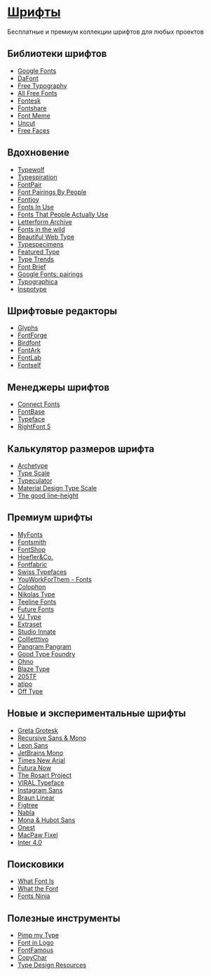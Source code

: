 # <u>Шрифты</u>
Бесплатные и премиум коллекции шрифтов для любых проектов

## Библиотеки шрифтов
- [Google Fonts](https://fonts.google.com/) <Badge type="info" text="F" />
- [DaFont](https://www.dafont.com/) <Badge type="info" text="F" />
- [Free Typography](https://freetypography.com/) <Badge type="info" text="F" />
- [All Free Fonts](https://www.allfreefonts.co/) <Badge type="info" text="F" />
- [Fontesk](https://fontesk.com/license/free-for-commercial-use/) <Badge type="tip" text="FP" />
- [Fontshare](https://www.fontshare.com/) <Badge type="info" text="F" />
- [Font Meme](https://fontmeme.com/) <Badge type="tip" text="FP" />
- [Uncut](https://uncut.wtf/) <Badge type="info" text="F" />
- [Free Faces](https://www.freefaces.gallery/) <Badge type="info" text="F" />

## Вдохновение
- [Typewolf](https://www.typewolf.com/) <Badge type="info" text="F" />
- [Typespiration](https://typespiration.com/) <Badge type="info" text="F" />
- [FontPair](https://fontpair.co/) <Badge type="info" text="F" />
- [Font Pairings By People](https://fontpairings.bypeople.com/) <Badge type="info" text="F" />
- [Fontjoy](https://fontjoy.com/) <Badge type="info" text="F" />
- [Fonts In Use](https://fontsinuse.com/) <Badge type="info" text="F" />
- [Fonts That People Actually Use](https://icons8.com/fonts) <Badge type="info" text="F" />
- [Letterform Archive](http://oa.letterformarchive.org/) <Badge type="info" text="F" />
- [Fonts in the wild](https://www.fontsinthewild.com/) <Badge type="info" text="F" />
- [Beautiful Web Type](https://beautifulwebtype.com/) <Badge type="info" text="F" />
- [Typespecimens](https://typespecimens.xyz/) <Badge type="info" text="F" />
- [Featured Type](https://www.featuredtype.com/) <Badge type="info" text="F" />
- [Type Trends](https://www.monotype.com/type-trends) <Badge type="info" text="F" />
- [Font Brief](https://www.fontbrief.com/) <Badge type="info" text="F" />
- [Google Fonts: pairings](https://material.io/blog/google-fonts-pairing-figma) <Badge type="info" text="F" />
- [Typographica](https://typographica.org/) <Badge type="info" text="F" />
- [Inspotype](https://www.inspotype.com/) <Badge type="info" text="F" />

## Шрифтовые редакторы
- [Glyphs](https://glyphsapp.com/) <Badge type="warning" text="P" />
- [FontForge](https://fontforge.org/) <Badge type="info" text="F" />
- [Birdfont](https://birdfont.org/) <Badge type="info" text="F" />
- [FontArk](https://fontark.net/) <Badge type="info" text="F" />
- [FontLab](https://www.fontlab.com/) <Badge type="warning" text="P" />
- [Fontself](https://www.fontself.com/) <Badge type="warning" text="P" />

## Менеджеры шрифтов
- [Connect Fonts](https://extensis.grsm.io/) <Badge type="warning" text="P" />
- [FontBase](https://fontba.se/) <Badge type="info" text="F" />
- [Typeface](https://typefaceapp.com/) <Badge type="warning" text="P" />
- [RightFont 5](https://rightfontapp.com/) <Badge type="warning" text="P" />

## Калькулятор размеров шрифта
- [Archetype](https://archetypeapp.com/) <Badge type="info" text="F" />
- [Type Scale](https://type-scale.com/) <Badge type="info" text="F" />
- [Typeculator](https://typeculator.alexpaul.me/) <Badge type="info" text="F" />
- [Material Design Type Scale](https://material.io/design/typography/#type-scale) <Badge type="info" text="F" />
- [The good line-height](https://www.thegoodlineheight.com/) <Badge type="info" text="F" />

## Премиум шрифты
- [MyFonts](https://www.myfonts.com/) <Badge type="warning" text="P" />
- [Fontsmith](https://www.fontsmith.com/) <Badge type="warning" text="P" />
- [FontShop](https://www.fontshop.com/) <Badge type="warning" text="P" />
- [Hoefler&Co.](https://www.typography.com/) <Badge type="warning" text="P" />
- [Fontfabric](https://www.fontfabric.com/) <Badge type="tip" text="FP" />
- [Swiss Typefaces](https://www.swisstypefaces.com/) <Badge type="warning" text="P" />
- [YouWorkForThem - Fonts](https://www.youworkforthem.com/fonts/) <Badge type="warning" text="P" />
- [Colophon](https://www.colophon-foundry.org/typefaces/) <Badge type="warning" text="P" />
- [Nikolas Type](https://www.nikolastype.com/) <Badge type="warning" text="P" />
- [Teeline Fonts](https://teelinefonts.com/) <Badge type="warning" text="P" />
- [Future Fonts](https://www.futurefonts.xyz/fonts) <Badge type="warning" text="P" />
- [VJ Type](https://vj-type.com/) <Badge type="warning" text="P" />
- [Extraset](https://extraset.ch/) <Badge type="warning" text="P" />
- [Studio Innate](https://shop.studioinnate.com/type/) <Badge type="warning" text="P" />
- [Collletttivo](https://www.collletttivo.it/) <Badge type="info" text="F" />
- [Pangram Pangram](https://pangrampangram.com/) <Badge type="tip" text="FP" />
- [Good Type Foundry](https://goodtypefoundry.com/) <Badge type="warning" text="P" />
- [Ohno](https://ohnotype.co/) <Badge type="warning" text="P" />
- [Blaze Type](https://blazetype.eu/) <Badge type="warning" text="P" />
- [205TF](https://www.205.tf/) <Badge type="warning" text="P" />
- [atipo](https://www.atipofoundry.com/) <Badge type="warning" text="P" />
- [Off Type](https://off-type.com/) <Badge type="tip" text="FP" />

## Новые и экспериментальные шрифты
- [Greta Grotesk](http://www.theinspiration.com/2019/10/greta-grotesk-by-onu/) <Badge type="info" text="F" />
- [Recursive Sans & Mono](https://www.recursive.design/) <Badge type="info" text="F" />
- [Leon Sans](https://leon-kim.com/) <Badge type="info" text="F" />
- [JetBrains Mono](https://www.jetbrains.com/lp/mono/) <Badge type="info" text="F" />
- [Times New Arial](https://timesnewarial.liebermannkiepereddemann.de/) <Badge type="info" text="F" />
- [Futura Now](https://www.monotype.com/fonts/futura-now) <Badge type="warning" text="P" />
- [The Rosart Project](https://www.rosart.nl/) <Badge type="warning" text="P" />
- [VIRAL Typeface](https://www.viraltypeface.com/) <Badge type="info" text="F" />
- [Instagram Sans](https://about.instagram.com/brand/type) <Badge type="info" text="F" />
- [Braun Linear](https://www.iconwerk.com/braun-font.html) <Badge type="info" text="F" />
- [Figtree](https://github.com/erikdkennedy/figtree) <Badge type="info" text="F" />
- [Nabla](https://nabla.typearture.com/) <Badge type="info" text="F" />
- [Mona & Hubot Sans](https://github.com/mona-sans) <Badge type="info" text="F" />
- [Onest](https://onest.md/en) <Badge type="info" text="F" />
- [MacPaw Fixel](https://fixel.macpaw.com/) <Badge type="info" text="F" />
- [Inter 4.0](https://rsms.me/inter/) <Badge type="info" text="F" />

## Поисковики
- [What Font Is](https://www.whatfontis.com/) <Badge type="info" text="F" />
- [What the Font](https://apps.apple.com/de/app/whatthefont/id304304134) <Badge type="info" text="F" />
- [Fonts Ninja](https://www.fonts.ninja/) <Badge type="info" text="F" />

## Полезные инструменты
- [Pimp my Type](https://pimpmytype.com/articles/) <Badge type="info" text="F" />
- [Font in Logo](https://www.fontinlogo.com/) <Badge type="info" text="F" />
- [FontFamous](https://fontfamous.com/) <Badge type="info" text="F" />
- [CopyChar](https://copychar.cc/) <Badge type="info" text="F" />
- [Type Design Resources](https://typedesignresources.com/) <Badge type="info" text="F" />
